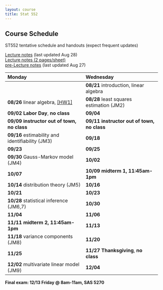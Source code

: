 ```yaml
---
layout: course
title: Stat 552
---
```


## Course Schedule

ST552 tentative schedule and handouts (expect frequent updates)

[Lecture notes](https://github.ncsu.edu/pages/hzhou3/hzhou3.github.io/teaching/st552-2013fall/ST552-2013-Fall-LecNotes.pdf) (last updated Aug 28)  
[Lecture notes (2 pages/sheet)](https://github.ncsu.edu/pages/hzhou3/hzhou3.github.io/teaching/st552-2013fall/ST552-2013-Fall-LecNotes-ForPrint.pdf)  
[pre-Lecture notes](https://github.ncsu.edu/pages/hzhou3/hzhou3.github.io/teaching/st552-2013fall/ST552-2013-Fall-Pre-LecNotes.pdf) (last updated Aug 27)

| **Monday** | **Wednesday** |  
|:-----------|:------------|
| | **08/21** introduction, linear algebra |
| **08/26** linear algebra, [[HW1]](./ST552-2013-HW1.pdf)  | **08/28** least squares estimation (JM2) |
| **09/02** **Labor Day**, **no class** | **09/04**  |
| **09/09** **instructor out of town, no class** | **09/11** **instructor out of town, no class** |
| **09/16** estimability and identifiability (JM3) | **09/18** |
| **09/23** | **09/25** |
| **09/30** Gauss-Markov model (JM4) | **10/02** |
| **10/07** | **10/09** **midterm 1, 11:45am-1pm** |
| **10/14** distribution theory (JM5) | **10/16** |
| **10/21** | **10/23** |
| **10/28** statistical inference (JM6,7) | **10/30** |
| **11/04** | **11/06** |
| **11/11** **midterm 2, 11:45am-1pm** | **11/13** |
| **11/18** variance components (JM8) | **11/20** |
| **11/25** | **11/27** **Thanksgiving**, **no class** |
| **12/02** multivariate linear model (JM9) | **12/04** |  

**Final exam: 12/13 Friday @ 8am-11am, SAS 5270**

